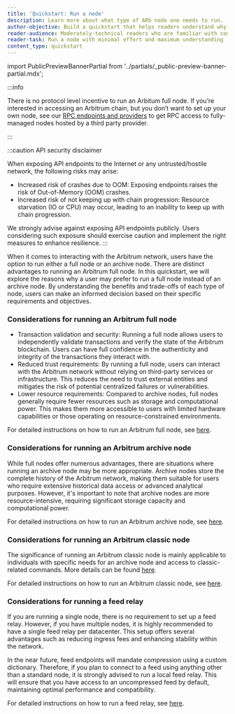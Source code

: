 ```yaml
---
title: 'Quickstart: Run a node'
description: Learn more about what type of ARb node one needs to run.
author-objective: Build a quickstart that helps readers understand why they might want to run a specific type of an Arbitrum node.
reader-audience: Moderately-technical readers who are familiar with command lines, but not Ethereum / Arbitrum infrastructure
reader-task: Run a node with minimal effort and maximum understanding
content_type: quickstart
---
```


import PublicPreviewBannerPartial from '../partials/\_public-preview-banner-partial.mdx';

<PublicPreviewBannerPartial />

:::info

There is no protocol level incentive to run an Arbitum full node. If you’re interested in accessing an Arbitrum chain, but you don’t want to set up your own node, see our [RPC endpoints and providers](/build-decentralized-apps/reference/01-node-providers.md) to get RPC access to fully-managed nodes hosted by a third party provider.

:::

:::caution API security disclaimer

When exposing API endpoints to the Internet or any untrusted/hostile network, the following risks may arise:

- Increased risk of crashes due to OOM:
  Exposing endpoints raises the risk of Out-of-Memory (OOM) crashes.
- Increased risk of not keeping up with chain progression:
  Resource starvation (IO or CPU) may occur, leading to an inability to keep up with chain progression.

We strongly advise against exposing API endpoints publicly. Users considering such exposure should exercise caution and implement the right measures to enhance resilience.
:::

When it comes to interacting with the Arbitrum network, users have the option to run either a full node or an archive node. There are distinct advantages to running an Arbitrum full node. In this quickstart, we will explore the reasons why a user may prefer to run a full node instead of an archive node. By understanding the benefits and trade-offs of each type of node, users can make an informed decision based on their specific requirements and objectives.

### Considerations for running an Arbitrum full node

- Transaction validation and security: Running a full node allows users to independently validate transactions and verify the state of the Arbitrum blockchain. Users can have full confidence in the authenticity and integrity of the transactions they interact with.
- Reduced trust requirements: By running a full node, users can interact with the Arbitrum network without relying on third-party services or infrastructure. This reduces the need to trust external entities and mitigates the risk of potential centralized failures or vulnerabilities.
- Lower resource requirements: Compared to archive nodes, full nodes generally require fewer resources such as storage and computational power. This makes them more accessible to users with limited hardware capabilities or those operating on resource-constrained environments.

For detailed instructions on how to run an Arbitrum full node, see [here](/run-arbitrum-node/03-run-full-node.md).

### Considerations for running an Arbitrum archive node

While full nodes offer numerous advantages, there are situations where running an archive node may be more appropriate. Archive nodes store the complete history of the Arbitrum network, making them suitable for users who require extensive historical data access or advanced analytical purposes. However, it's important to note that archive nodes are more resource-intensive, requiring significant storage capacity and computational power.

For detailed instructions on how to run an Arbitrum archive node, see [here](/run-arbitrum-node/more-types/01-run-archive-node.md).

### Considerations for running an Arbitrum classic node

The significance of running an Arbitrum classic node is mainly applicable to individuals with specific needs for an archive node and access to classic-related commands. More details can be found [here](/run-arbitrum-node/more-types/01-run-archive-node.md).

For detailed instructions on how to run an Arbitrum classic node, see [here](/run-arbitrum-node/more-types/03-run-classic-node.md).

### Considerations for running a feed relay

If you are running a single node, there is no requirement to set up a feed relay. However, if you have multiple nodes, it is highly recommended to have a single feed relay per datacenter. This setup offers several advantages such as reducing ingress fees and enhancing stability within the network.

In the near future, feed endpoints will mandate compression using a custom dictionary. Therefore, if you plan to connect to a feed using anything other than a standard node, it is strongly advised to run a local feed relay. This will ensure that you have access to an uncompressed feed by default, maintaining optimal performance and compatibility.

For detailed instructions on how to run a feed relay, see [here](/run-arbitrum-node/sequencer/01-run-feed-relay.md).

